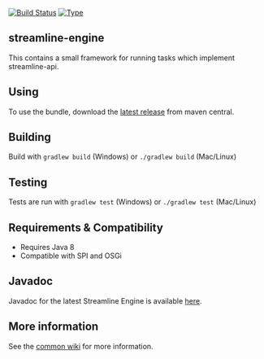[![Build Status](https://travis-ci.org/brailleapps/streamline-engine.svg?branch=master)](https://travis-ci.org/brailleapps/streamline-engine)
[![Type](https://img.shields.io/badge/type-library_bundle-blue.svg)](https://github.com/brailleapps/wiki/wiki/Types)

## streamline-engine ##
This contains a small framework for running tasks which implement streamline-api.

## Using ##
To use the bundle, download the [latest release](
http://search.maven.org/#search%7Cga%7C1%7Cg%3A%22org.daisy.streamline%22%20AND%20a%3A%22streamline-engine%22) from maven central. 

## Building ##
Build with `gradlew build` (Windows) or `./gradlew build` (Mac/Linux)

## Testing ##
Tests are run with `gradlew test` (Windows) or `./gradlew test` (Mac/Linux)

## Requirements & Compatibility ##
- Requires Java 8
- Compatible with SPI and OSGi

## Javadoc ##
Javadoc for the latest Streamline Engine is available [here](http://brailleapps.github.io/streamline-engine/latest/javadoc/).

## More information ##
See the [common wiki](https://github.com/brailleapps/wiki/wiki) for more information.
